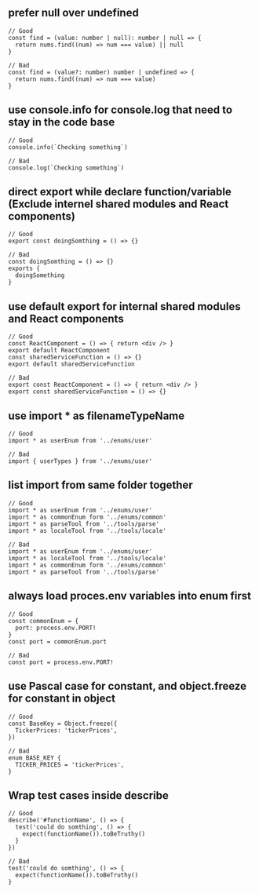 ## prefer null over undefined
```
// Good
const find = (value: number | null): number | null => {
  return nums.find((num) => num === value) || null
}

// Bad
const find = (value?: number) number | undefined => {
  return nums.find((num) => num === value)
}
```

## use console.info for console.log that need to stay in the code base

```
// Good
console.info(`Checking something`)

// Bad
console.log(`Checking something`)
```

## direct export while declare function/variable (Exclude internel shared modules and React components)

```
// Good
export const doingSomthing = () => {}

// Bad
const doingSomthing = () => {}
exports {
  doingSomething
}
```

## use default export for internal shared modules and React components

```
// Good
const ReactComponent = () => { return <div /> }
export default ReactComponent
const sharedServiceFunction = () => {}
export default sharedServiceFunction

// Bad
export const ReactComponent = () => { return <div /> }
export const sharedServiceFunction = () => {}
```

## use import * as filenameTypeName

```
// Good
import * as userEnum from '../enums/user'

// Bad
import { userTypes } from '../enums/user'
```

## list import from same folder together

```
// Good
import * as userEnum from '../enums/user'
import * as commonEnum form '../enums/common'
import * as parseTool from '../tools/parse'
import * as localeTool from '../tools/locale'

// Bad
import * as userEnum from '../enums/user'
import * as localeTool from '../tools/locale'
import * as commonEnum form '../enums/common'
import * as parseTool from '../tools/parse'
```

## always load proces.env variables into enum first

```
// Good
const commonEnum = {
  port: process.env.PORT!
}
const port = commonEnum.port

// Bad
const port = process.env.PORT!
```

## use Pascal case for constant, and object.freeze for constant in object

```
// Good
const BaseKey = Object.freeze({
  TickerPrices: 'tickerPrices',
})

// Bad
enum BASE_KEY {
  TICKER_PRICES = 'tickerPrices',
}
```

## Wrap test cases inside describe

```
// Good
describe('#functionName', () => {
  test('could do somthing', () => {
    expect(functionName()).toBeTruthy()
  }
})

// Bad
test('could do somthing', () => {
  expect(functionName()).toBeTruthy()
}
```